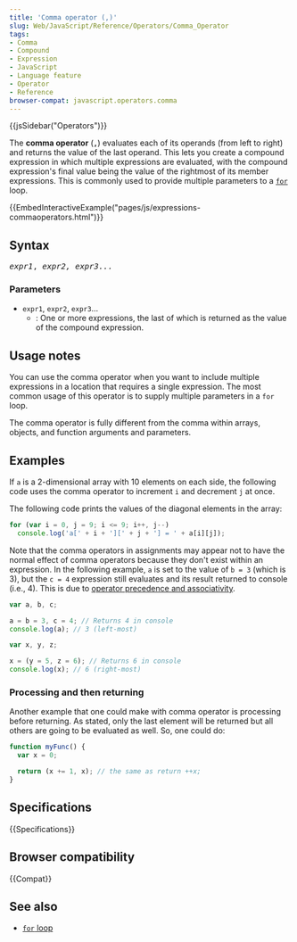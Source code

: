 ```yaml
---
title: 'Comma operator (,)'
slug: Web/JavaScript/Reference/Operators/Comma_Operator
tags:
- Comma
- Compound
- Expression
- JavaScript
- Language feature
- Operator
- Reference
browser-compat: javascript.operators.comma
---
```

{{jsSidebar("Operators")}}

The **comma operator** (**`,`**) evaluates each of its operands (from left to
right) and returns the value of the last operand. This lets you create a
compound expression in which multiple expressions are evaluated, with the
compound expression's final value being the value of the rightmost of its member
expressions. This is commonly used to provide multiple parameters to a
[`for`](/en-US/docs/Web/JavaScript/Reference/Statements/for) loop.

{{EmbedInteractiveExample("pages/js/expressions-commaoperators.html")}}

## Syntax

<pre class="brush: js"><em>expr1</em>, <em>expr2, expr3...</em></pre>

### Parameters

- `expr1`, `expr2`, `expr3`...
  - : One or more expressions, the last of which is returned as the value of the
    compound expression.

## Usage notes

You can use the comma operator when you want to include multiple expressions in
a location that requires a single expression. The most common usage of this
operator is to supply multiple parameters in a `for` loop.

The comma operator is fully different from the comma within arrays, objects, and
function arguments and parameters.

## Examples

If `a` is a 2-dimensional array with 10 elements on each side, the following
code uses the comma operator to increment `i` and decrement `j` at once.

The following code prints the values of the diagonal elements in the array:

```js
for (var i = 0, j = 9; i <= 9; i++, j--)
  console.log('a[' + i + '][' + j + '] = ' + a[i][j]);
```

Note that the comma operators in assignments may appear not to have the normal
effect of comma operators because they don't exist within an expression. In the
following example, `a` is set to the value of `b = 3` (which is 3), but the
`c = 4` expression still evaluates and its result returned to console (i.e.,
4\). This is due to
[operator precedence and associativity](/en-US/docs/Web/JavaScript/Reference/Operators/Operator_Precedence).

```js
var a, b, c;

a = b = 3, c = 4; // Returns 4 in console
console.log(a); // 3 (left-most)

var x, y, z;

x = (y = 5, z = 6); // Returns 6 in console
console.log(x); // 6 (right-most)
```

### Processing and then returning

Another example that one could make with comma operator is processing before
returning. As stated, only the last element will be returned but all others are
going to be evaluated as well. So, one could do:

```js
function myFunc() {
  var x = 0;

  return (x += 1, x); // the same as return ++x;
}
```

## Specifications

{{Specifications}}

## Browser compatibility

{{Compat}}

## See also

- [`for` loop](/en-US/docs/Web/JavaScript/Reference/Statements/for)
